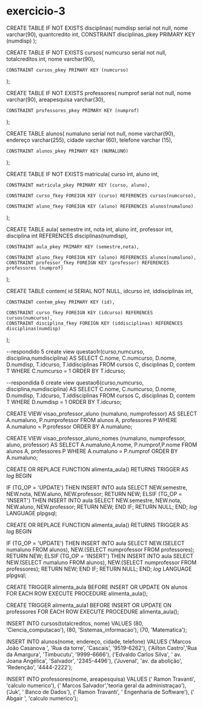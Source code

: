 # exercicio-3

CREATE TABLE IF NOT EXISTS disciplinas(
	numdisp serial not null,
	nome varchar(90),
	quantcredito int,
	CONSTRAINT disciplinas_pkey PRIMARY KEY (numdisp)
);

CREATE TABLE IF NOT EXISTS cursos(
	numcurso serial not null,
	totalcreditos int,
	nome varchar(90),
	
	CONSTRAINT cursos_pkey PRIMARY KEY (numcurso)

);

CREATE TABLE IF NOT EXISTS professores(
	numprof serial not null,
	nome varchar(90),
	areapesquisa varchar(30),
	
	CONSTRAINT professores_pkey PRIMARY KEY (numprof)
);

CREATE TABLE alunos(
	numaluno serial not null,
	nome varchar(90),
	endereço varchar(255),
	cidade varchar (60),
	telefone varchar (15),
	
	CONSTRAINT alunos_pkey PRIMARY KEY (NUMALUNO)

);

CREATE TABLE IF NOT EXISTS matricula(
	curso int,
	aluno int,
	
	CONSTRAINT matricula_pkey PRIMARY KEY (curso, aluno),
	
	CONSTRAINT curso_fkey FOREIGN KEY (curso) REFERENCES cursos(numcurso),
	
	CONSTRAINT aluno_fkey FOREIGN KEY (aluno) REFERENCES alunos(numaluno)


);

CREATE TABLE aula(
	semestre int,
	nota int,
	aluno int,
	professor int,
	disciplina int REFERENCES disciplinas(numdisp),
	
	CONSTRAINT aula_pkey PRIMARY KEY (semestre,nota),
	
	CONSTRAINT aluno_fkey FOREIGN KEY (aluno) REFERENCES alunos(numaluno),
	CONSTRAINT professor_fkey FOREIGN KEY (professor) REFERENCES professores (numprof)

);

CREATE TABLE contem(
	id SERIAL NOT NULL,
	idcurso int,
	iddisciplinas int,
	
	
	CONSTRAINT contem_pkey PRIMARY KEY (id),
	
	CONSTRAINT curso_fkey FOREIGN KEY (idcurso) REFERENCES cursos(numcurso),
	CONSTRAINT disciplina_fkey FOREIGN KEY (iddisciplinas) REFERENCES disciplinas(numdisp)

);

--respondido 5
create view questao1r(curso,numcurso, disciplina,numdisciplina)
AS
SELECT C.nome, C.numcurso, D.nome, D.numdisp, T.idcurso, T.iddisciplinas FROM cursos C, disciplinas D, contem T
WHERE C.numcurso = 1
ORDER BY T.idcurso;

--respondida 6
create view questao6(curso,numcurso, disciplina,numdisciplina)
AS
SELECT C.nome, C.numcurso, D.nome, D.numdisp, T.idcurso, T.iddisciplinas FROM cursos C, disciplinas D, contem T
WHERE D.numdisp = 1
ORDER BY T.idcurso;

CREATE VIEW visao_professor_aluno (numaluno, numprofessor)
AS
SELECT A.numaluno, P.numprofessor FROM alunos A, professores P
WHERE A.numaluno = P.professor
ORDER BY A.numaluno;

CREATE VIEW visao_professor_aluno_nomes (numaluno, numprofessor, aluno, professor)
AS
SELECT A.numaluno,A.nome, P.numprof,P.nome  FROM alunos A, professores P
WHERE A.numaluno = P.numprof
ORDER BY A.numaluno;

CREATE OR REPLACE FUNCTION alimenta_aula() RETURNS
TRIGGER AS $log$
BEGIN
  
  IF (TG_OP = 'UPDATE') THEN
  INSERT INTO aula SELECT NEW.semestre, NEW.nota, NEW.aluno, NEW.professor;
  RETURN NEW;
   ELSIF (TG_OP = 'INSERT') THEN
  INSERT INTO aula SELECT NEW.semestre, NEW.nota, NEW.aluno, NEW.professor;
  RETURN NEW;
  END IF;
  RETURN NULL;
END;
$log$ LANGUAGE plpgsql;

CREATE OR REPLACE FUNCTION alimenta_aula() RETURNS
TRIGGER AS $log$
BEGIN
  
  IF (TG_OP = 'UPDATE') THEN
  INSERT INTO aula SELECT NEW.(SELECT numaluno FROM alunos), NEW.(SELECT numprofessor FROM professores);
  RETURN NEW;
   ELSIF (TG_OP = 'INSERT') THEN
  INSERT INTO aula SELECT NEW.(SELECT numaluno FROM alunos), NEW.(SELECT numprofessor FROM professores);
  RETURN NEW;
  END IF;
  RETURN NULL;
END;
$log$ LANGUAGE plpgsql;

 CREATE TRIGGER alimenta_aula BEFORE
  INSERT OR UPDATE ON  alunos 
  FOR EACH ROW EXECUTE PROCEDURE  alimenta_aula();
  
   CREATE TRIGGER alimenta_aula1 BEFORE
  INSERT OR UPDATE ON  professores
  FOR EACH ROW EXECUTE PROCEDURE  alimenta_aula();

INSERT INTO cursos(totalcreditos, nome) VALUES (80, 'Ciencia_computacao'), (80, 'Sistemas_informacao'), (70, 'Matematica');

INSERT INTO alunos(nome, endereço, cidade, telefone) VALUES ('Marcos João Casanova ', 'Rua da torre', 'Cascais', '9519-6262'), ('Ailton Castro','Rua da Amargura', 'Timbucutu', '9999-6666'), ('Edvaldo Carlos Silva', ' av. Joana Angélica', 'Salvador', '2345-4496'),
('Juvenal', 'av. da abolição', 'Redenção', '4444-2222');

INSERT INTO professores(nome, areapesquisa) VALUES (' Ramon Travanti', 'calculo numerico'), (' Marcos Salvador','teoria geral da administraçao'), ('Juk', ' Banco de Dados'),
(' Ramon Travanti', ' Engenharia de Software'), ('  Abgair ', 'calculo numerico');

